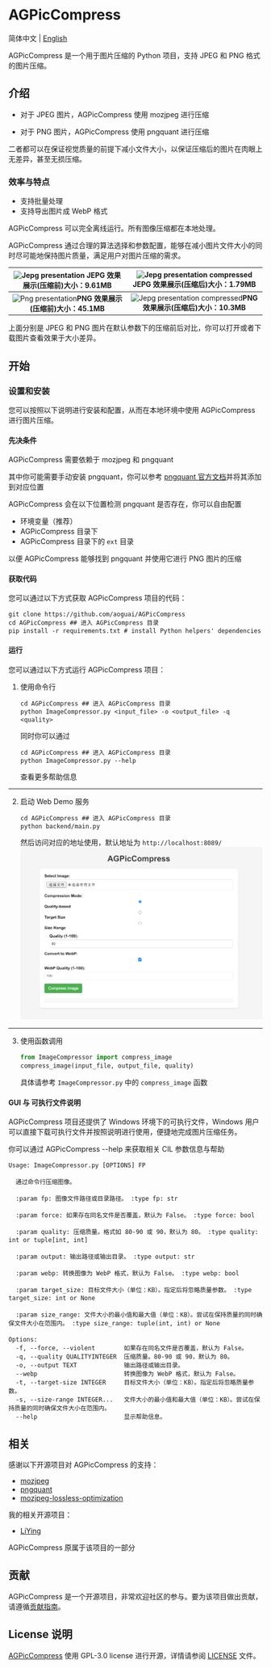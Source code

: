 # AGPicCompress

简体中文 | [English](./README-EN.md)

AGPicCompress 是一个用于图片压缩的 Python 项目，支持 JPEG 和 PNG 格式的图片压缩。

## 介绍

- 对于 JPEG 图片，AGPicCompress 使用 mozjpeg 进行压缩

- 对于 PNG 图片，AGPicCompress 使用 pngquant 进行压缩

二者都可以在保证视觉质量的前提下减小文件大小，以保证压缩后的图片在肉眼上无差异，甚至无损压缩。

### 效率与特点

- 支持批量处理
- 支持导出图片成 WebP 格式

AGPicCompress 可以完全离线运行。所有图像压缩都在本地处理。

AGPicCompress 通过合理的算法选择和参数配置，能够在减小图片文件大小的同时尽可能地保持图片质量，满足用户对图片压缩的需求。

| ![Jepg presentation](../images/test.jpg) JEPG 效果展示(压缩前)大小：9.61MB  |  ![Jepg presentation compressed](../images/test_compressed.jpg)JEPG 效果展示(压缩后)大小：1.79MB   |
|:-----------------------------------------------------------------:|:----------------------------------------------------------------------------------------:|
| ![Png presentation](../images/test.png)**PNG 效果展示(压缩前)大小：45.1MB** | ![Jepg presentation compressed](../images/test_compressed.png)**PNG 效果展示(压缩后)大小：10.3MB** |

上面分别是 JPEG 和 PNG 图片在默认参数下的压缩前后对比，你可以打开或者下载图片查看效果于大小差异。


## 开始

### 设置和安装

您可以按照以下说明进行安装和配置，从而在本地环境中使用 AGPicCompress 进行图片压缩。

#### 先决条件

AGPicCompress 需要依赖于 mozjpeg 和 pngquant

其中你可能需要手动安装 pngquant，你可以参考 [pngquant 官方文档](https://pngquant.org/)并将其添加到对应位置

AGPicCompress 会在以下位置检测 pngquant 是否存在，你可以自由配置
- 环境变量（推荐）
- AGPicCompress 目录下
- AGPicCompress 目录下的 `ext` 目录

以便 AGPicCompress 能够找到 pngquant 并使用它进行 PNG 图片的压缩

#### 获取代码

您可以通过以下方式获取 AGPicCompress 项目的代码：

```shell
git clone https://github.com/aoguai/AGPicCompress
cd AGPicCompress ## 进入 AGPicCompress 目录
pip install -r requirements.txt # install Python helpers' dependencies
```

#### 运行

您可以通过以下方式运行 AGPicCompress 项目：

1. 使用命令行
    ```shell
    cd AGPicCompress ## 进入 AGPicCompress 目录
    python ImageCompressor.py <input_file> -o <output_file> -q <quality>
    ```
    同时你可以通过
    ```shell
    cd AGPicCompress ## 进入 AGPicCompress 目录
    python ImageCompressor.py --help
    ```
    查看更多帮助信息

---

2. 启动 Web Demo 服务
    ```shell
    cd AGPicCompress ## 进入 AGPicCompress 目录
    python backend/main.py
    ```
    然后访问对应的地址使用，默认地址为 `http://localhost:8089/`
    ![web_demo](../images/web_demo.png)

---

3. 使用函数调用
    ```python
    from ImageCompressor import compress_image
    compress_image(input_file, output_file, quality)
    ```
   具体请参考 `ImageCompressor.py` 中的 `compress_image` 函数

#### GUI 与 可执行文件说明

AGPicCompress 项目还提供了 Windows 环境下的可执行文件，Windows 用户可以直接下载可执行文件并按照说明进行使用，便捷地完成图片压缩任务。

你可以通过 AGPicCompress --help 来获取相关 CIL 参数信息与帮助
```angular2html
Usage: ImageCompressor.py [OPTIONS] FP

  通过命令行压缩图像。

  :param fp: 图像文件路径或目录路径。 :type fp: str

  :param force: 如果存在同名文件是否覆盖，默认为 False。 :type force: bool

  :param quality: 压缩质量。格式如 80-90 或 90，默认为 80。 :type quality: int or tuple[int, int]

  :param output: 输出路径或输出目录。 :type output: str

  :param webp: 转换图像为 WebP 格式，默认为 False。 :type webp: bool

  :param target_size: 目标文件大小（单位：KB）。指定后将忽略质量参数。 :type target_size: int or None

  :param size_range: 文件大小的最小值和最大值（单位：KB）。尝试在保持质量的同时确保文件大小在范围内。 :type size_range: tuple(int, int) or None

Options:
  -f, --force, --violent        如果存在同名文件是否覆盖，默认为 False。
  -q, --quality QUALITYINTEGER  压缩质量。80-90 或 90，默认为 80。
  -o, --output TEXT             输出路径或输出目录。
  --webp                        转换图像为 WebP 格式，默认为 False。
  -t, --target-size INTEGER     目标文件大小（单位：KB）。指定后将忽略质量参数。
  -s, --size-range INTEGER...   文件大小的最小值和最大值（单位：KB）。尝试在保持质量的同时确保文件大小在范围内。
  --help                        显示帮助信息。
```

## 相关

感谢以下开源项目对 AGPicCompress 的支持：

- [mozjpeg](https://github.com/mozilla/mozjpeg)
- [pngquant](https://github.com/kornelski/pngquant)
- [mozjpeg-lossless-optimization](https://github.com/wanadev/mozjpeg-lossless-optimization)

我的相关开源项目：

- [LiYing](https://github.com/aoguai/LiYing)

AGPicCompress 原属于该项目的一部分

## 贡献

AGPicCompress 是一个开源项目，非常欢迎社区的参与。要为该项目做出贡献，请遵循[贡献指南](./CONTRIBUTING.md)。

## License 说明

[AGPicCompress](https://github.com/aoguai/AGPicCompress) 使用 GPL-3.0 license 进行开源，详情请参阅 [LICENSE](../LICENSE) 文件。
